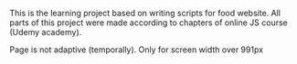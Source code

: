 This is the learning project based on writing scripts for food website.
All parts of this project were made according to chapters of online JS course (Udemy academy).

Page is not adaptive (temporally). Only for screen width over 991px